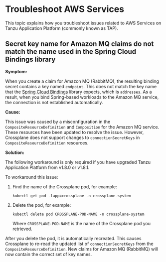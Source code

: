 # Troubleshoot AWS Services

This topic explains how you troubleshoot issues related to AWS Services on Tanzu Application Platform
(commonly known as TAP).

## <a id="private-reg"></a> Secret key name for Amazon MQ claims do not match the name used in the Spring Cloud Bindings library

**Symptom:**

When you create a claim for Amazon MQ (RabbitMQ), the resulting binding secret contains a key named `endpoint`.
This does not match the key name that the [Spring Cloud Bindings](https://github.com/spring-cloud/spring-cloud-bindings)
library expects, which is `addresses`.
As a result, when you bind Spring-based workloads to the Amazon MQ service, the connection is not
established automatically.

**Cause:**

This issue was caused by a misconfiguration in the `CompositeResourceDefinition` and
`Composition` for the Amazon MQ service.
These resources have been updated to resolve the issue. However, Crossplane does not support
changes to `connectionSecretKeys` in `CompositeResourceDefinition` resources.

**Solution:**

The following workaround is only required if you have upgraded Tanzu Application Platform from v1.8.0 or v1.8.1.

To workaround this issue:

1. Find the name of the Crossplane pod, for example:

    ```console
    kubectl get pod -lapp=crossplane -n crossplane-system
    ```

2. Delete the pod, for example:

    ```console
    kubectl delete pod CROSSPLANE-POD-NAME -n crossplane-system
    ```

    Where `CROSSPLANE-POD-NAME` is the name of the Crossplane pod you retrieved.

After you delete the pod, it is automatically recreated. This causes Crossplane to re-read the updated
list of `connectionSecretKeys` from the `CompositeResourceDefinition`.
New claims for Amazon MQ (RabbitMQ) will now contain the correct set of key names.
